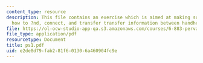 ```yaml
---
content_type: resource
description: This file contains an exercise which is aimed at making sure we know
  how to ?nd, connect, and transfer transfer information between handheld devices.
file: https://ol-ocw-studio-app-qa.s3.amazonaws.com/courses/6-883-pervasive-human-centric-computing-sma-5508-spring-2006/e2de8d79fab281f601306a460904fc9e_ps1.pdf
file_type: application/pdf
resourcetype: Document
title: ps1.pdf
uid: e2de8d79-fab2-81f6-0130-6a460904fc9e
---
```

